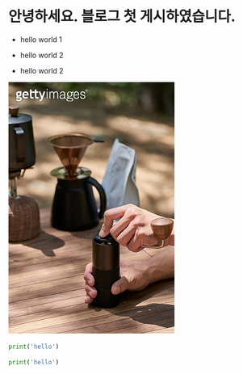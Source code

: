 # 안녕하세요. 블로그 첫 게시하였습니다. 

* hello world 1

* hello world 2

* hello world 2

![제주도 이미지](img/imagefree.png)

```python
print('hello')
```

```py
print('hello')
```

